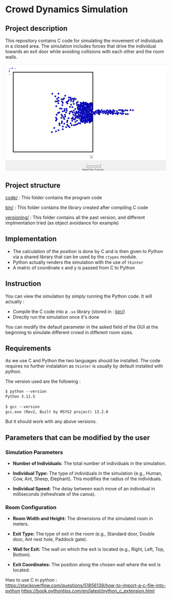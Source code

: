 # Crowd Dynamics Simulation

## Project description
This repository contains C code for simulating the movement of individuals in a closed area. The simulation includes forces that drive the individual towards an exit door while avoiding collisions with each other and the room walls.

![Simulation Image](./image/simulation.png)

## Project structure
[code/](./code) : This folder contains the program code

[bin/](./bin) : This folder contains the library created after compiling C code

[versioning/](./versioning) : This folder contains all the past version, and different implmentation tried (as object avoidance for example)

## Implementation
* The calculation of the position is done by C and is then given to Python via a shared library that can be used by the `ctypes` module.
* Python actually renders the simulation with the use of `tkinter`
* A matric of coordinate x and y is passed from C to Python

## Instruction
You can view the simulation by simply running the Python code. It will actually :
* Compile the C code into a `.so` library (stored in : [bin/](./bin))
* Directly run the simulation once it's done

You can modify the default parameter in the asked field of the GUI at the beginning to simulate different crowd in different room sizes.

## Requirements
As we use C and Python the two languages should be installed.
The code requires no further instalation as `tkinter` is usually by default installed with python.

The version used are the following :

```
$ python --version
Python 3.11.5

$ gcc --version
gcc.exe (Rev2, Built by MSYS2 project) 13.2.0
```

But it should work with any above versions.


## Parameters that can be modified by the user

### Simulation Parameters

- **Number of Individuals:** The total number of individuals in the simulation.

- **Individual Type:** The type of individuals in the simulation (e.g., Human, Cow, Ant, Sheep, Elephant). This modifies the radius of the individuals.

- **Individual Speed:** The delay between each move of an individual in milliseconds (refreshrate of the canva).

### Room Configuration

- **Room Width and Height:** The dimensions of the simulated room in meters.

- **Exit Type:** The type of exit in the room (e.g., Standard door, Double door, Ant nest hole, Paddock gate).

- **Wall for Exit:** The wall on which the exit is located (e.g., Right, Left, Top, Bottom).

- **Exit Coordinates:** The position along the chosen wall where the exit is located.


Hwo to use C in python :
https://stackoverflow.com/questions/51856138/how-to-import-a-c-file-into-python
https://book.pythontips.com/en/latest/python_c_extension.html

